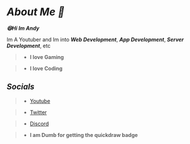 # ***About Me :scroll:***
***:smile:Hi Im Andy***

Im A Youtuber and Im into ***Web Development***, ***App Development***, ***Server Development***, etc


>* **I love Gaming**

>* **I love Coding**

## ***Socials***
>* [Youtube](https://youtube.com/AndyGames21)

>* [Twitter](https://twitter.com/AndyGames21)

>* [Discord](https://discord.gg/qdwybRgj4D)


>* **I am Dumb for getting the quickdraw badge**
